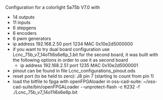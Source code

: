 Configuration for a colorlight 5a75b V7.0 with
- 14 outputs
- 11 inputs
- 6 stepgens
- 6 encoders
- 6 pwm generators
- ip address 192.168.2.50 port 1234 MAC 0x10e2d5000000
- if you want to try dual board configuration use Lcnc_75b_v7_14o11i6s6e6p_1.bit for the second board, it was built with the following options in order to use it as second board
    - ip address 192.168.2.51 port 1235 MAC 0x10e2d5000001
- pinout can be found in file Lcnc_configurations_pinout.ods
- reset port (to be held to zero): J8 pin 7 (starting to count from pin 1)
- load the bitfile to fpga with openFPGAloader in oss-cad-suite: ~/oss-cad-suite/bin/openFPGALoader --unprotect-flash -c ft232 -f ./Lcnc_75b_v7_14o11i6s6e6p.bit

